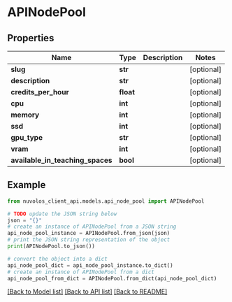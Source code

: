 # APINodePool


## Properties

Name | Type | Description | Notes
------------ | ------------- | ------------- | -------------
**slug** | **str** |  | [optional] 
**description** | **str** |  | [optional] 
**credits_per_hour** | **float** |  | [optional] 
**cpu** | **int** |  | [optional] 
**memory** | **int** |  | [optional] 
**ssd** | **int** |  | [optional] 
**gpu_type** | **str** |  | [optional] 
**vram** | **int** |  | [optional] 
**available_in_teaching_spaces** | **bool** |  | [optional] 

## Example

```python
from nuvolos_client_api.models.api_node_pool import APINodePool

# TODO update the JSON string below
json = "{}"
# create an instance of APINodePool from a JSON string
api_node_pool_instance = APINodePool.from_json(json)
# print the JSON string representation of the object
print(APINodePool.to_json())

# convert the object into a dict
api_node_pool_dict = api_node_pool_instance.to_dict()
# create an instance of APINodePool from a dict
api_node_pool_from_dict = APINodePool.from_dict(api_node_pool_dict)
```
[[Back to Model list]](../README.md#documentation-for-models) [[Back to API list]](../README.md#documentation-for-api-endpoints) [[Back to README]](../README.md)


